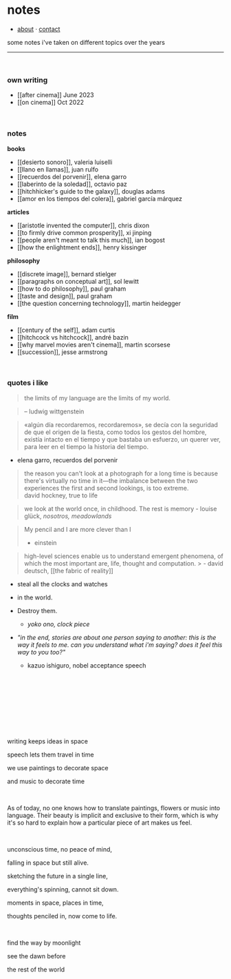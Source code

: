 # notes

- [about](https://edugon.studio/things) · [contact](mailto:e@edugon.studio)

some notes i've taken on different topics over the years


- ---

⠀  

### own writing
- [[after cinema]] June 2023
- [[on cinema]] Oct 2022

⠀⠀ 

### notes

**books**
- [[desierto sonoro]], valeria luiselli
- [[llano en llamas]], juan rulfo
- [[recuerdos del porvenir]], elena garro
- [[laberinto de la soledad]], octavio paz
- [[hitchhicker's guide to the galaxy]], douglas adams
- [[amor en los tiempos del colera]], gabriel garcía márquez

**articles**
- [[aristotle invented the computer]], chris dixon
- [[to firmly drive common prosperity]], xi jinping
- [[people aren't meant to talk this much]], ian bogost
- [[how the enlightment ends]], henry kissinger

**philosophy**
- [[discrete image]], bernard stielger
- [[paragraphs on conceptual art]], sol lewitt
- [[how to do philosophy]], paul graham
- [[taste and design]], paul graham
- [[the question concerning technology]], martin heidegger

**film**
- [[century of the self]], adam curtis
- [[hitchcock vs hitchcock]], andré bazin
- [[why marvel movies aren't cinema]], martin scorsese
- [[succession]], jesse armstrong

 
⠀ ⠀ 
⠀ ⠀ 
### quotes i like

> the limits of my language are the limits of my world.  

> – ludwig wittgenstein


> «algún día recordaremos, recordaremos», se decía con la seguridad de que el origen de la fiesta, como todos los gestos del hombre, existía intacto en el tiempo y que bastaba un esfuerzo, un querer ver, para leer en el tiempo la historia del tiempo.  

- elena garro, recuerdos del porvenir


> the reason you can't look at a photograph for a long time is because there's virtually no time in it—the imbalance between the two experiences the first and second lookings, is too extreme.  
> david hockney, true to life


> we look at the world once, in childhood. 
> The rest is memory
    - louise glück, *nosotros, meadowlands*

> My pencil and I are more clever than I
> - einstein

> high-level sciences enable us to understand emergent phenomena, of which the most important are, life, thought and computation.
    > - david deutsch, [[the fabric of reality]]

- steal all the clocks and watches  
- in the world.  
- Destroy them.  
	- *yoko ono, clock piece*


- *"in the end, stories are about one person saying to another: this is the way it feels to me. can you understand what i'm saying? does it feel this way to you too?"*  
    - kazuo ishiguro, nobel acceptance speech

 
⠀ ⠀  
⠀ ⠀ 
---

⠀ ⠀ 
 
 
⠀ ⠀ 

writing keeps ideas in space  

speech lets them travel in time  

we use paintings to decorate space  

and music to decorate time
 
⠀ ⠀ 
⠀ ⠀ 
 
As of today, no one knows how to translate paintings, flowers or music into language. Their beauty is implicit and exclusive to their form, which is why it's so hard to explain how a particular piece of art makes us feel.
 
⠀ ⠀ 
⠀ ⠀ 
 
unconscious time, no peace of mind,  

falling in space but still alive.  

sketching the future in a single line,  

everything's spinning, cannot sit down.  

moments in space, places in time,  

thoughts penciled in, now come to life.
 
⠀ ⠀ 
⠀ ⠀ 
 
find the way by moonlight  

see the dawn before  

the rest of the world  
 
⠀ ⠀ 
⠀ ⠀ 


